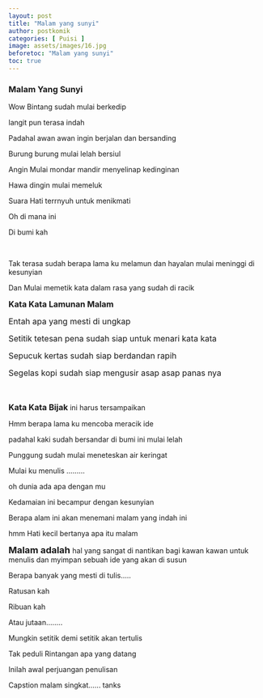 ```yaml
---
layout: post
title: "Malam yang sunyi"
author: postkomik
categories: [ Puisi ]
image: assets/images/16.jpg
beforetoc: "Malam yang sunyi"
toc: true
---
```


<h3><p>Malam Yang Sunyi&nbsp;</p></h3><p>Wow Bintang sudah mulai berkedip</p><p>langit pun terasa indah</p><p>Padahal awan awan ingin berjalan dan bersanding</p><p>Burung burung mulai lelah bersiul</p><p>Angin Mulai mondar mandir menyelinap kedinginan</p><p>Hawa dingin mulai memeluk</p><p>Suara Hati terrnyuh untuk menikmati</p><p>Oh di mana ini</p><p>Di bumi kah&nbsp;</p><p><br /></p><p>Tak terasa sudah berapa lama ku melamun dan hayalan mulai meninggi di kesunyian</p><p>Dan Mulai memetik kata dalam rasa yang sudah di racik</p><p><span style="font-size: medium;"><b>Kata Kata Lamunan Malam&nbsp;</b></span></p><p><span style="font-size: medium;">Entah apa yang mesti di ungkap</span></p><p><span style="font-size: medium;">Setitik tetesan pena sudah siap untuk menari kata kata</span></p><p><span style="font-size: medium;">Sepucuk kertas sudah siap berdandan rapih</span></p><p><span style="font-size: medium;">Segelas kopi sudah siap mengusir asap asap panas nya</span></p><p><span style="font-size: medium;"><br /></span></p><p><b><span style="font-size: medium;">Kata Kata Bijak</span></b> ini harus tersampaikan</p><p>Hmm berapa lama ku mencoba meracik ide</p><p>padahal kaki sudah bersandar di bumi ini mulai lelah</p><p>Punggung sudah mulai meneteskan air keringat&nbsp;</p><p>Mulai ku menulis .........</p><p>oh dunia ada apa dengan mu</p><p>Kedamaian ini becampur dengan kesunyian</p><p>Berapa alam ini akan menemani malam yang indah ini</p><p>hmm Hati kecil bertanya apa itu malam</p><p><b style="font-size: large;">Malam adalah </b>hal yang sangat di nantikan bagi kawan kawan untuk menulis dan myimpan sebuah ide yang akan di susun</p><p>Berapa banyak yang mesti di tulis.....</p><p>Ratusan kah</p><p>Ribuan kah</p><p>Atau jutaan........</p><p>Mungkin setitik demi setitik akan tertulis</p><p>Tak peduli Rintangan apa yang datang</p><p>Inilah awal perjuangan penulisan</p><p>Capstion malam singkat...... tanks</p>
